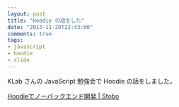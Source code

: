 ```yaml
---
layout: post
title: "Hoodie の話をした"
date: "2013-11-20T22:43:00"
comments: true
tags: 
- javascript
- hoodie
- slide
---
```


KLab さんの JavaScript 勉強会で Hoodie の話をしました。

<!--more-->

[Hoodieでノーバックエンド開発 | Stobo](http://www.storyboards.jp/viewer/ycy7it)

